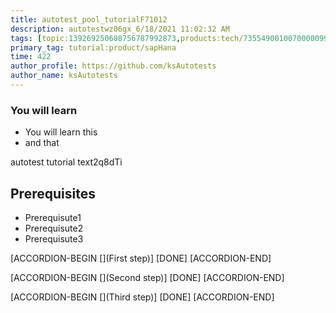 ```yaml
---
title: autotest_pool_tutorialF71012
description: autotestwz06gx_6/18/2021 11:02:32 AM
tags: [topic:139269250608756787992873,products:tech/73554900100700000996,tutorial:experience/advanced]
primary_tag: tutorial:product/sapHana
time: 422
author_profile: https://github.com/ksAutotests
author_name: ksAutotests
---
```

### You will learn
- You will learn this
- and that

autotest tutorial text2q8dTi

## Prerequisites
- Prerequisute1
- Prerequisute2
- Prerequisute3

[ACCORDION-BEGIN [](First step)]
[DONE]
[ACCORDION-END]

[ACCORDION-BEGIN [](Second step)]
[DONE]
[ACCORDION-END]

[ACCORDION-BEGIN [](Third step)]
[DONE]
[ACCORDION-END]

